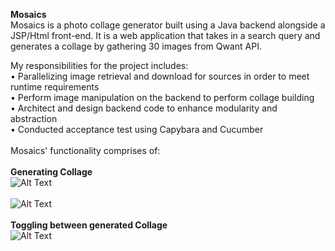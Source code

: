 <b>Mosaics</b>
<br/>
Mosaics is a photo collage generator built using a Java backend alongside a JSP/Html front-end. It is a web application that takes in a search query and generates a collage by gathering 30 images from Qwant API.

My responsibilities for the project includes:
<br/>
• Parallelizing image retrieval and download for sources in order to meet runtime requirements
<br/>
• Perform image manipulation on the backend to perform collage building
<br/>
• Architect and design backend code to enhance modularity and abstraction
<br/>
• Conducted acceptance test using Capybara and Cucumber
<br/><br/>
Mosaics' functionality comprises of:
<br/><br/>
<b>Generating Collage</b>
<br/>
![Alt Text](https://static1.squarespace.com/static/5ab6d471297114ed1fd66734/5ab7084c2b6a28e843f1b2be/5ab715f1352f53812176347c/1521948153071/puppies-gif.gif?format=1000w)
<br/><br/>
![Alt Text](https://static1.squarespace.com/static/5ab6d471297114ed1fd66734/5ab7084c2b6a28e843f1b2be/5ab716f4575d1f493611f09c/1521948414507/cats-gif.gif?format=1000w)
<br/><br/>
<b>Toggling between generated Collage</b>
<br/>
![Alt Text](https://static1.squarespace.com/static/5ab6d471297114ed1fd66734/5ab7084c2b6a28e843f1b2be/5ab71736575d1f493611f7dc/1521948485733/swap-gif.gif?format=1000w)
